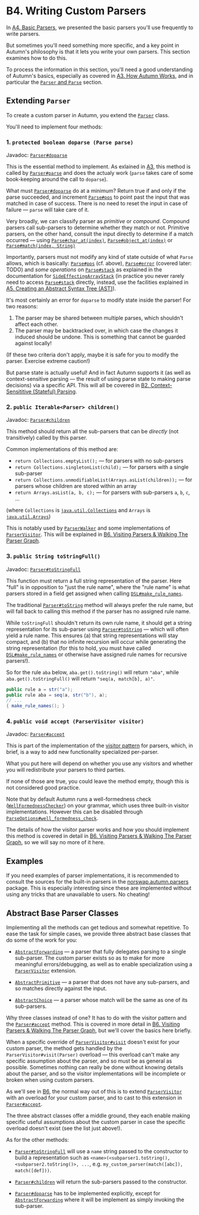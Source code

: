 # B4. Writing Custom Parsers

In [A4. Basic Parsers], we presented the basic parsers you'll use frequently to write parsers.

But sometimes you'll need something more specific, and a key point in Autumn's philosophy is that
it lets you write your own parsers. This section examines how to do this.

[A4. Basic Parsers]: A4-basic-parsers.md

To process the information in this section, you'll need a good understanding of Autumn's basics,
especially as covered in [A3. How Autumn Works][A3], and in particular the [`Parser` and `Parse`]
section.

[A3]: A3-how-autumn-works.md
[`Parser` and `Parse`]: A3-how-autumn-works.md#parser-and-parse

## Extending `Parser`

To create a custom parser in Autumn, you extend the [`Parser`] class.

You'll need to implement four methods:

### 1. `protected boolean doparse (Parse parse)`

Javadoc: [`Parser#doparse`]

This is the essential method to implement. As exlained in [A3], this method is called by
[`Parser#parse`] and does the actualy work (`parse` takes care of some book-keeping around the call
to `doparse`).

What must [`Parser#doparse`] do at a minimum? Return true if and only if the parse succeeded, and
increment [`Parse#pos`] to point past the input that was matched in case of success. There is no
need to reset the input in case of failure — `parse` will take care of it.

Very broadly, we can classify parser as *primitive* or *compound*. Compound parsers call sub-parsers
to determine whether they match or not. Primitive parsers, on the other hand, consult the
input directly to determine if a match occurred — using [`Parse#char_at(index)`],
[`Parse#object_at(index)`] or [`Parse#match(index, String)`]

Importantly, parsers must not modify any kind of state outside of what  `Parse` allows, which is
basically: [`Parse#pos`] (cf. above), [`Parse#error`] (covered later: TODO) and *some
operations* on [`Parse#stack`] as explained in the documentation for [`SideEffectingArrayStack`] (in
practice you never rarely need to access [`Parse#stack`] directly, instead, use the facilities
explained in [A5. Creating an Abstract Syntax Tree (AST)]).

It's most certainly an error for `doparse` to modify state inside the parser! For two reasons:

1. The parser may be shared between multiple parses, which shouldn't affect each other.
2. The parser may be backtracked over, in which case the changes it induced should be undone. This
   is something that cannot be guarded against locally!
   
(If these two criteria don't apply, maybe it is safe for you to modify the parser. Exercise extreme
caution!)
   
But parse state is actually useful! And in fact Autumn supports it (as well as context-sensitive
parsing — the result of using parse state to making parse decisions) via a specific API. This will
all be covered in [B2. Context-Sensititive (Stateful) Parsing][B2].

### 2. `public Iterable<Parser> children()`

Javadoc: [`Parser#children`]

This method should return all the sub-parsers that can be *directly* (not transitively) called by
this parser.

Common implementations of this method are:

- `return Collections.emptyList();` — for parsers with no sub-parsers
- `return Collections.singletonList(child);` — for parsers with a single sub-parser
- `return Collections.unmodifiableList(Arrays.asList(children));` — for parsers whose children are stored within an array
- `return Arrays.asList(a, b, c);` — for parsers with sub-parsers `a`, `b`, `c`, ...

(where `Collections` is [`java.util.Collections`] and `Arrays` is [`java.util.Arrays`])

This is notably used by [`ParserWalker`] and some implementations of [`ParserVisitor`]. This
will be explained in [B6. Visiting Parsers & Walking The Parser Graph][B6].

### 3. `public String toStringFull()`

Javadoc: [`Parser#toStringFull`]

This function must return a full string representation of the parser. Here "full" is in opposition
to "just the rule name", where the "rule name" is what parsers stored in a field get assigned when
calling [`DSL#make_rule_names`].

The traditional [`Parser#toString`] method will always prefer the rule name, but will fall back to
calling this method if the parser has no assigned rule name.

While `toStringFull` shouldn't return its own rule name, it should get a string representation for
its sub-parser using [`Parser#toString`] — which will often yield a rule name. This ensures (a) that
string representations will stay compact, and (b) that no infinite recursion will occur while
generating the string representation (for this to hold, you must have called [`DSL#make_rule_names`]
or otherwise have assigned rule names for recursive parsers!).

So for the rule `aba` below, `aba.get().toString()` will return `"aba"`, while
`aba.get().toStringFull()` will return `"seq(a, match[b], a)"`.

```java
public rule a = str("a");
public rule aba = seq(a, str("b"), a);
// ...
{ make_rule_names(); }
```

### 4. `public void accept (ParserVisitor visitor)`

Javadoc: [`Parser#accept`]

This is part of the implementation of the [visitor pattern] for parsers, which, in brief, is a way
to add new functionality specialized per-parser.

What you put here will depend on whether you use any visitors and whether you will redistribute
your parsers to third parties.

If none of those are true, you could leave the method empty, though this is not considered good
practice.

Note that by default Autumn runs a well-formedness check ([`WellFormednessChecker`]) on your
grammar, which uses three built-in visitor implementations. However this can be disabled through
[`ParseOptions#well_formedness_check`].

The details of how the visitor parser works and how you should implement this method is covered in
detail in [B6. Visiting Parsers & Walking The Parser Graph][B6], so we will say no more of it here.

[`Parser`]: https://javadoc.jitpack.io/com/github/norswap/autumn4/-SNAPSHOT/javadoc/norswap/autumn/Parser.html 
[`Parse`]: https://javadoc.jitpack.io/com/github/norswap/autumn4/-SNAPSHOT/javadoc/norswap/autumn/Parse.html
[`Parse#char_at(index)`]: https://javadoc.jitpack.io/com/github/norswap/autumn4/-SNAPSHOT/javadoc/norswap/autumn/Parse.html#char_at-int-
[`Parse#object_at(index)`]: https://javadoc.jitpack.io/com/github/norswap/autumn4/-SNAPSHOT/javadoc/norswap/autumn/Parse.html#object_at-int-
[`Parser#doparse`]: https://javadoc.jitpack.io/com/github/norswap/autumn4/-SNAPSHOT/javadoc/norswap/autumn/Parser.html#parse-norswap.autumn.Parse- 
[`Parser#parse`]: https://javadoc.jitpack.io/com/github/norswap/autumn4/-SNAPSHOT/javadoc/norswap/autumn/Parser.html#doparse-norswap.autumn.Parse-
[`Parse#match(index, String)`]: https://javadoc.jitpack.io/com/github/norswap/autumn4/-SNAPSHOT/javadoc/norswap/autumn/Parse.html#match-int-java.lang.String-
[`Parse#pos`]: https://javadoc.jitpack.io/com/github/norswap/autumn4/-SNAPSHOT/javadoc/norswap/autumn/Parse.html#pos
[`Parse#error`]: https://javadoc.jitpack.io/com/github/norswap/autumn4/-SNAPSHOT/javadoc/norswap/autumn/Parse.html#error
[`SideEffectingArrayStack`]: https://javadoc.jitpack.io/com/github/norswap/autumn4/-SNAPSHOT/javadoc/norswap/autumn/SideEffectingArrayStack.html
[A5. Creating an Abstract Syntax Tree (AST)]: A5-creating-an-ast.md
[B2]: B2-context-sensitive-parsing.md
[B6]: B6-parser-visitors-walkers.md
[`java.util.Collections`]: https://docs.oracle.com/javase/8/docs/api/java/util/Collections.html
[`java.util.Arrays`]: https://docs.oracle.com/javase/8/docs/api/java/util/Arrays.html
[`ParserWalker`]: https://javadoc.jitpack.io/com/github/norswap/autumn4/-SNAPSHOT/javadoc/norswap/autumn/ParserWalker.html
[`ParserVisitor`]: https://javadoc.jitpack.io/com/github/norswap/autumn4/-SNAPSHOT/javadoc/norswap/autumn/ParserVisitor.html
[`Parser#toStringFull`]: https://javadoc.jitpack.io/com/github/norswap/autumn4/-SNAPSHOT/javadoc/norswap/autumn/Parser.html#toStringFull--
[`DSL#make_rule_names`]: https://javadoc.jitpack.io/com/github/norswap/autumn4/-SNAPSHOT/javadoc/norswap/autumn/DSL.html#make_rule_names--
[`Parser#toString`]: https://javadoc.jitpack.io/com/github/norswap/autumn4/-SNAPSHOT/javadoc/norswap/autumn/Parser.html#toString--
[visitor pattern]: https://dzone.com/articles/design-patterns-visitor
[`WellFormednessChecker`]: https://javadoc.jitpack.io/com/github/norswap/autumn4/-SNAPSHOT/javadoc/norswap/autumn/visitors/WellFormednessChecker.html
[`ParseOptions#well_formedness_check`]: https://javadoc.jitpack.io/com/github/norswap/autumn4/-SNAPSHOT/javadoc/norswap/autumn/ParseOptions.html#well_formedness_check
[`Parser#accept`]: https://javadoc.jitpack.io/com/github/norswap/autumn4/-SNAPSHOT/javadoc/norswap/autumn/Parser.html#accept-norswap.autumn.ParserVisitor-
[`Parser#children`]: https://javadoc.jitpack.io/com/github/norswap/autumn4/-SNAPSHOT/javadoc/norswap/autumn/Parser.html#children--
[`Parse#stack`]: https://javadoc.jitpack.io/com/github/norswap/autumn4/-ee777e867f-1/javadoc/norswap/autumn/Parse.html#stack

## Examples

If you need examples of parser implementations, it is recommended to consult the sources for the
built-in parsers in the [norswap.autumn.parsers] package. This is especially interesting since these
are implemented without using any tricks that are unavailable to users. No cheating!

[norswap.autumn.parsers]: https://github.com/norswap/autumn4/tree/master/src/norswap/autumn/parsers

## Abstract Base Parser Classes

Implementing all the methods can get tedious and somewhat repetitive. To ease the task for simple
cases, we provide three abstract base classes that do some of the work for you:

- [`AbstractForwarding`] — a parser that fully delegates parsing to a single sub-parser. The
custom parser exists so as to make for more meaningful errors/debugging, as well as to enable
specialization using a [`ParserVisitor`] extension.

- [`AbstractPrimitive`] — a parser that does not have any sub-parsers, and so matches directly
  against the input.
 
- [`AbstractChoice`] — a parser whose match will be the same as one of its sub-parsers.

Why three classes instead of one? It has to do with the visitor pattern and the [`Parser#accept`]
method. This is covered in more detail in [B6. Visiting Parsers & Walking The Parser Graph][B6],
but we'll cover the basics here briefly.

When a specific override of [`ParserVisitor#visit`][visit] doesn't exist for your custom parser, the
method gets handled by the `ParserVisitor#visit(Parser)` overload — this overload can't make any
specific assumption about the parser, and so must be as general as possible. Sometimes nothing can
really be done without knowing details about the parser, and so the visitor implementations will be
incomplete or broken when using custom parsers.

As we'll see in [B6], the normal way out of this is to extend [`ParserVisitor`] with an overload
for your custom parser, and to cast to this extension in [`Parser#accept`].

The three abstract classes offer a middle ground, they each enable making specific useful
assumptions about the custom parser in case the specific overload doesn't exist (see the list just
above!).

As for the other methods:

- [`Parser#toStringFull`] will use a `name` string passed to the constructor
  to build a representation such as `<name>(<subparser1.toString(), <subparser2.toString()>, ...`,
  e.g. `my_custom_parser(match([abc]), match([def]))`.
  
- [`Parser#children`] will return the sub-parsers passed to the constructor.

- [`Parser#doparse`] has to be implemented explicitly, except for [`AbstractForwarding`] where it
  will be implement as simply invoking the sub-parser.  

[`AbstractForwarding`]: https://javadoc.jitpack.io/com/github/norswap/autumn4/-SNAPSHOT/javadoc/norswap/autumn/parsers/AbstractForwarding.html
[`AbstractPrimitive`]: https://javadoc.jitpack.io/com/github/norswap/autumn4/-SNAPSHOT/javadoc/norswap/autumn/parsers/AbstractPrimitive.html
[`AbstractChoice`]: https://javadoc.jitpack.io/com/github/norswap/autumn4/-SNAPSHOT/javadoc/norswap/autumn/parsers/AbstractChoice.html
[visit]: https://javadoc.jitpack.io/com/github/norswap/autumn4/-SNAPSHOT/javadoc/norswap/autumn/ParserVisitor.html#visit-norswap.autumn.Parser-
